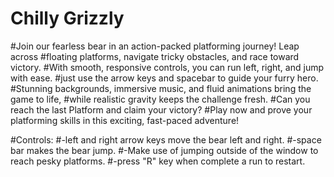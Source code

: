 # Chilly Grizzly
#Join our fearless bear in an action-packed platforming journey! Leap across #floating platforms, navigate tricky obstacles, and race toward victory.
#With smooth, responsive controls, you can run left, right, and jump with ease.
#just use the arrow keys and spacebar to guide your furry hero. 
#Stunning backgrounds, immersive music, and fluid animations bring the game to life, #while realistic gravity keeps the challenge fresh.
#Can you reach the last Platform and claim your victory? 
#Play now and prove your platforming skills in this exciting, fast-paced adventure!


#Controls:
#-left and right arrow keys move the bear left and right.
#-space bar makes the bear jump. 
#-Make use of jumping outside of the window to reach pesky platforms.
#-press "R" key when complete a run to restart.

